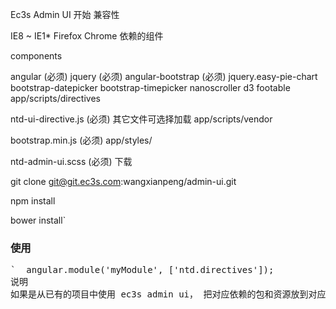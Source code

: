 Ec3s Admin UI
开始
兼容性

IE8 ~ IE1*
Firefox
Chrome
依赖的组件

components

angular (必须)
jquery (必须)
angular-bootstrap (必须)
jquery.easy-pie-chart
bootstrap-datepicker
bootstrap-timepicker
nanoscroller
d3
footable
app/scripts/directives

ntd-ui-directive.js (必须)
其它文件可选择加载
app/scripts/vendor

bootstrap.min.js (必须)
app/styles/

ntd-admin-ui.scss (必须)
下载

  git clone git@git.ec3s.com:wangxianpeng/admin-ui.git

  npm install

  bower install`</pre>

### 使用

<pre>`  angular.module('myModule', ['ntd.directives']);
说明
如果是从已有的项目中使用 ec3s admin ui， 把对应依赖的包和资源放到对应的文件夹中。